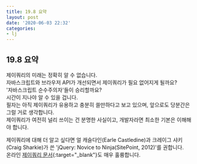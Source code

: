 ```yaml
---
title: 19.8 요약
layout: post
date: '2020-06-03 22:32'
categories:
- lj
---
```


## 19.8 요약

제이쿼리의 미래는 정확히 알 수 없습니다.  
자바스크립트와 브라우저 API가 개선되면서 제이쿼리가 필요 없어지게 될까요?  
'자바스크립트 순수주의자'들이 승리할까요?  
시간이 지나야 알 수 있을 겁니다.  
필자는 아직 제이쿼리가 유용하고 충분히 쓸만하다고 보고 있으며, 앞으로도 당분간은 그럴 거로 생각합니다.  
제이쿼리가 여전히 널리 쓰이는 건 분명한 사실이고, 개발자라면 최소한 기본은 이해해야 합니다.  

제이쿼리에 대해 더 알고 싶다면 얼 캐슬다인(Earle Castledine)과 크레이그 샤키(Craig Sharkie)가 쓴 'jQuery: Novice to Ninja(SitePoint, 2012)'를 
권합니다.  
온라인 [제이쿼리 문서](http://api.jquery.com/){:target="_blank"}도 매우 훌륭합니다.
